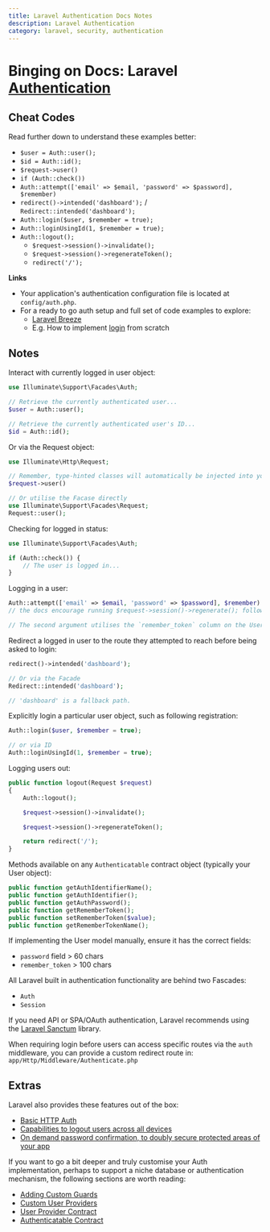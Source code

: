 ```yaml
---
title: Laravel Authentication Docs Notes
description: Laravel Authentication
category: laravel, security, authentication
---
```


# Binging on Docs: Laravel [Authentication](https://laravel.com/docs/8.x/authentication)

## Cheat Codes
Read further down to understand these examples better:

- `$user = Auth::user();`
- `$id = Auth::id();`
- `$request->user()`
- `if (Auth::check())`
- `Auth::attempt(['email' => $email, 'password' => $password], $remember)`
- `redirect()->intended('dashboard');` / `Redirect::intended('dashboard');`
- `Auth::login($user, $remember = true);`
- `Auth::loginUsingId(1, $remember = true);`
- `Auth::logout();`
  - `$request->session()->invalidate();`
  - `$request->session()->regenerateToken();`
  - `redirect('/');`


**Links**
- Your application's authentication configuration file is located at `config/auth.php`.
- For a ready to go auth setup and full set of code examples to explore:
  - [Laravel Breeze](https://github.com/laravel/breeze)
  - E.g. How to implement [login](https://github.com/laravel/breeze/blob/1.x/stubs/App/Http/Controllers/Auth/AuthenticatedSessionController.php) from scratch

## Notes

Interact with currently logged in user object:
```php
use Illuminate\Support\Facades\Auth;

// Retrieve the currently authenticated user...
$user = Auth::user();

// Retrieve the currently authenticated user's ID...
$id = Auth::id();

```
Or via the Request object:

```php
use Illuminate\Http\Request;

// Remember, type-hinted classes will automatically be injected into your controller methods.
$request->user()

// Or utilise the Facase directly
use Illuminate\Support\Facades\Request;
Request::user();
```

Checking for logged in status:

```php
use Illuminate\Support\Facades\Auth;

if (Auth::check()) {
    // The user is logged in...
}
```

Logging in a user:

```php
Auth::attempt(['email' => $email, 'password' => $password], $remember)
// the docs encourage running $request->session()->regenerate(); following a successful login to prevent "session fixation" attacks.

// The second argument utilises the `remember_token` column on the User model to persist login.
```

Redirect a logged in user to the route they attempted to reach before being asked to login:

```php
redirect()->intended('dashboard');

// Or via the Facade
Redirect::intended('dashboard');

// 'dashboard' is a fallback path.
```

Explicitly login a particular user object, such as following registration:

```php
Auth::login($user, $remember = true);

// or via ID
Auth::loginUsingId(1, $remember = true);
```

Logging users out:
```php
public function logout(Request $request)
{
    Auth::logout();

    $request->session()->invalidate();

    $request->session()->regenerateToken();

    return redirect('/');
}
```

Methods available on any `Authenticatable` contract object (typically your User object):
```php
public function getAuthIdentifierName();
public function getAuthIdentifier();
public function getAuthPassword();
public function getRememberToken();
public function setRememberToken($value);
public function getRememberTokenName();
```

If implementing the User model manually, ensure it has the correct fields:
  - `password` field > 60 chars
  - `remember_token` > 100 chars
  
All Laravel built in authentication functionality are behind two Fascades:
  - `Auth`
  - `Session`

If you need API or SPA/OAuth authentication, Laravel recommends using the [Laravel Sanctum](https://laravel.com/docs/8.x/sanctum) library.

When requiring login before users can access specific routes via the `auth` middleware, you can provide a custom redirect route in: `app/Http/Middleware/Authenticate.php`

## Extras
Laravel also provides these features out of the box:

- [Basic HTTP Auth](https://laravel.com/docs/8.x/authentication#http-basic-authentication)
- [Capabilities to logout users across all devices](https://laravel.com/docs/8.x/authentication#invalidating-sessions-on-other-devices)
- [On demand password confirmation, to doubly secure protected areas of your app](https://laravel.com/docs/8.x/authentication#password-confirmation)

If you want to go a bit deeper and truly customise your Auth implementation, perhaps to support a niche database or authentication mechanism, the following sections are worth reading:

- [Adding Custom Guards](https://laravel.com/docs/8.x/authentication#adding-custom-guards)
- [Custom User Providers](https://laravel.com/docs/8.x/authentication#adding-custom-user-providers)
- [User Provider Contract](https://laravel.com/docs/8.x/authentication#the-user-provider-contract)
- [Authenticatable Contract](https://laravel.com/docs/8.x/authentication#the-authenticatable-contract)
